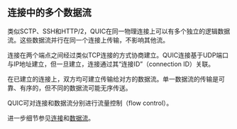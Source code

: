 ## 连接中的多个数据流

类似SCTP、SSH和HTTP/2，QUIC在同一物理连接上可以有多个独立的逻辑数据流。这些数据流并行在同一个连接上传输，不影响其他流。

连接在两个端点之间经过类似TCP连接的方式协商建立。QUIC连接基于UDP端口与IP地址建立，但一旦建立，连接通过其“连接ID”（connection ID）关联。

在已建立的连接上，双方均可建立传输给对方的数据流。单一数据流的传输是可靠、有序的，但不同的数据流可能无序传送。

QUIC可对连接和数据流分别进行流量控制（flow control）。

进一步细节参见[连接](quic-connections.md)和[数据流](quic-streams.md)。
